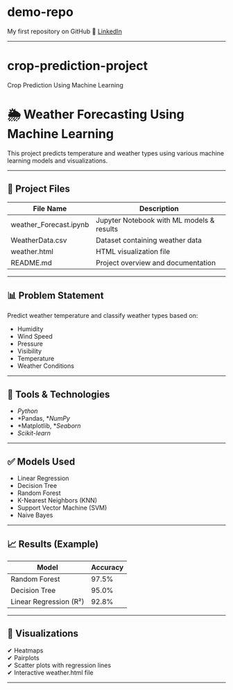 # demo-repo
My first repository on GitHub
🔗 [LinkedIn](https://www.linkedin.com/in/madhushaw)

---

# crop-prediction-project
Crop Prediction Using Machine Learning

# 🌦 Weather Forecasting Using Machine Learning

This project predicts temperature and weather types using various machine learning models and visualizations.

---

## 📂 Project Files

| File Name                     | Description                                 |
|-------------------------------|---------------------------------------------|
| weather_Forecast.ipynb       | Jupyter Notebook with ML models & results    |
| WeatherData.csv              | Dataset containing weather data              |
| weather.html                 | HTML visualization file                      |
| README.md                    | Project overview and documentation           |

---

## 📊 Problem Statement
Predict weather temperature and classify weather types based on:
- Humidity
- Wind Speed
- Pressure
- Visibility
- Temperature
- Weather Conditions

---

## 🚀 Tools & Technologies
- *Python*
- *Pandas, **NumPy*
- *Matplotlib, **Seaborn*
- *Scikit-learn*

---

## ✅ Models Used
- Linear Regression
- Decision Tree
- Random Forest
- K-Nearest Neighbors (KNN)
- Support Vector Machine (SVM)
- Naive Bayes

---

## 📈 Results (Example)
| Model                    | Accuracy |
|--------------------------|----------|
| Random Forest             | 97.5%   |
| Decision Tree             | 95.0%   |
| Linear Regression (R²)    | 92.8%   |

---

## 🌟 Visualizations
✔ Heatmaps  
✔ Pairplots  
✔ Scatter plots with regression lines  
✔ Interactive weather.html file

---



